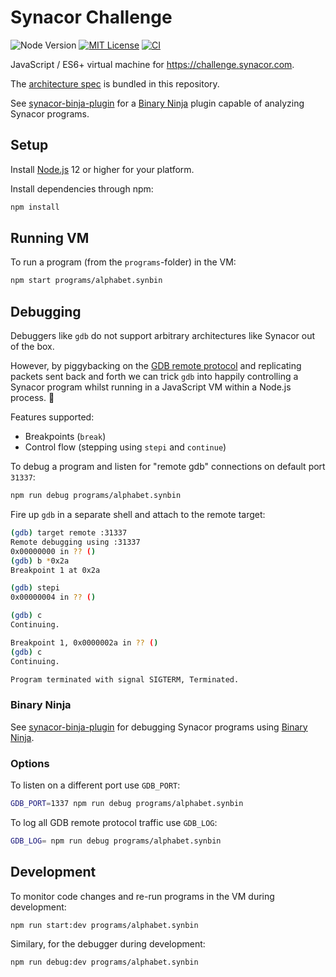 # Synacor Challenge

![Node Version](https://badgen.net/badge/node/12+/green)
[![MIT License](https://badgen.net/github/license/timkurvers/synacor-challenge)](LICENSE.md)
[![CI](https://github.com/timkurvers/synacor-challenge/workflows/ci/badge.svg)](https://github.com/timkurvers/synacor-challenge/actions?query=workflow%3Aci)

JavaScript / ES6+ virtual machine for https://challenge.synacor.com.

The [architecture spec] is bundled in this repository.

See [synacor-binja-plugin] for a [Binary Ninja] plugin capable of analyzing Synacor programs.

## Setup

Install [Node.js] 12 or higher for your platform.

Install dependencies through npm:

```bash
npm install
```

## Running VM

To run a program (from the `programs`-folder) in the VM:

```bash
npm start programs/alphabet.synbin
```

## Debugging

Debuggers like `gdb` do not support arbitrary architectures like Synacor out of
the box.

However, by piggybacking on the [GDB remote protocol] and replicating packets
sent back and forth we can trick `gdb` into happily controlling a Synacor program
whilst running in a JavaScript VM within a Node.js process. 🤯

Features supported:

- Breakpoints (`break`)
- Control flow (stepping using `stepi` and `continue`)

To debug a program and listen for "remote gdb" connections on default port `31337`:

```bash
npm run debug programs/alphabet.synbin
```

Fire up `gdb` in a separate shell and attach to the remote target:

```bash
(gdb) target remote :31337
Remote debugging using :31337
0x00000000 in ?? ()
(gdb) b *0x2a
Breakpoint 1 at 0x2a

(gdb) stepi
0x00000004 in ?? ()

(gdb) c
Continuing.

Breakpoint 1, 0x0000002a in ?? ()
(gdb) c
Continuing.

Program terminated with signal SIGTERM, Terminated.
```

### Binary Ninja

See [synacor-binja-plugin] for debugging Synacor programs using [Binary Ninja].

### Options

To listen on a different port use `GDB_PORT`:

```bash
GDB_PORT=1337 npm run debug programs/alphabet.synbin
```

To log all GDB remote protocol traffic use `GDB_LOG`:

```bash
GDB_LOG= npm run debug programs/alphabet.synbin
```

## Development

To monitor code changes and re-run programs in the VM during development:

```bash
npm run start:dev programs/alphabet.synbin
```

Similary, for the debugger during development:

```bash
npm run debug:dev programs/alphabet.synbin
```

[Binary Ninja]: https://binary.ninja/
[GDB Remote Protocol]: https://sourceware.org/gdb/current/onlinedocs/gdb/Remote-Protocol.html
[Node.js]: https://nodejs.org/en/
[architecture spec]: https://github.com/timkurvers/synacor-challenge/blob/master/ARCH-SPEC.txt
[synacor-binja-plugin]: https://github.com/timkurvers/synacor-binja-plugin/
